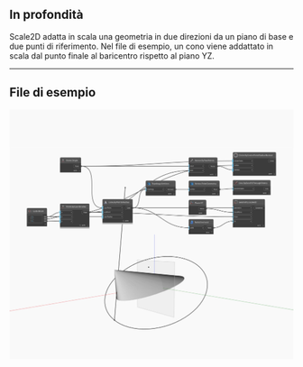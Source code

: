 ## In profondità
Scale2D adatta in scala una geometria in due direzioni da un piano di base e due punti di riferimento. Nel file di esempio, un cono viene addattato in scala dal punto finale al baricentro rispetto al piano YZ.
___
## File di esempio

![Scale2D](./Autodesk.DesignScript.Geometry.Geometry.Scale2D_img.jpg)


